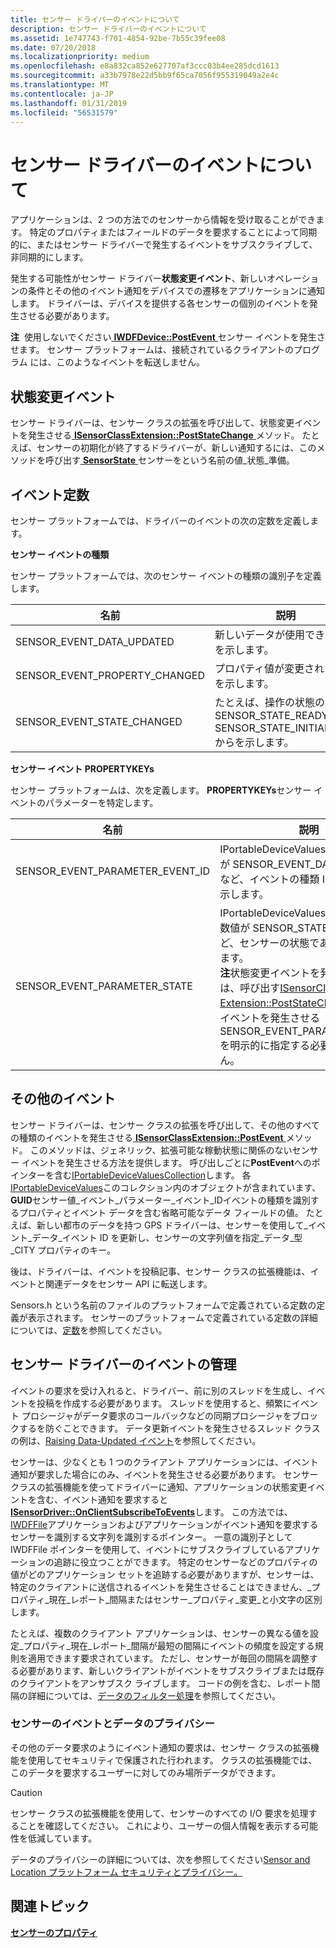 ```yaml
---
title: センサー ドライバーのイベントについて
description: センサー ドライバーのイベントについて
ms.assetid: 1e747743-f701-4854-92be-7b55c39fee08
ms.date: 07/20/2018
ms.localizationpriority: medium
ms.openlocfilehash: e8a832ca852e627707af3ccc03b4ee285dcd1613
ms.sourcegitcommit: a33b7978e22d5bb9f65ca7056f955319049a2e4c
ms.translationtype: MT
ms.contentlocale: ja-JP
ms.lasthandoff: 01/31/2019
ms.locfileid: "56531579"
---
```

# <a name="about-sensor-driver-events"></a>センサー ドライバーのイベントについて


アプリケーションは、2 つの方法でのセンサーから情報を受け取ることができます。 特定のプロパティまたはフィールドのデータを要求することによって同期的に、またはセンサー ドライバーで発生するイベントをサブスクライブして、非同期的にします。

発生する可能性がセンサー ドライバー**状態変更イベント**、新しいオペレーションの条件とその他のイベント通知をデバイスでの遷移をアプリケーションに通知します。 ドライバーは、デバイスを提供する各センサーの個別のイベントを発生させる必要があります。

**注**  使用しないでください[ **IWDFDevice::PostEvent** ](https://msdn.microsoft.com/library/windows/hardware/ff558835)センサー イベントを発生させます。 センサー プラットフォームは、接続されているクライアントのプログラム には、このようなイベントを転送しません。

 

## <a name="state-change-events"></a>状態変更イベント

センサー ドライバーは、センサー クラスの拡張を呼び出して、状態変更イベントを発生させる[ **ISensorClassExtension::PostStateChange** ](https://msdn.microsoft.com/library/windows/hardware/ff545523)メソッド。 たとえば、センサーの初期化が終了するドライバーが、新しい通知するには、このメソッドを呼び出す[ **SensorState** ](https://msdn.microsoft.com/library/windows/hardware/ff545708)センサーをという名前の値\_状態\_準備。

## <a name="event-constants"></a>イベント定数

センサー プラットフォームでは、ドライバーのイベントの次の定数を定義します。

**センサー イベントの種類**

センサー プラットフォームでは、次のセンサー イベントの種類の識別子を定義します。

| 名前 | 説明 |
| --- | --- |
| SENSOR_EVENT_DATA_UPDATED | 新しいデータが使用できることを示します。
| SENSOR_EVENT_PROPERTY_CHANGED| プロパティ値が変更されたことを示します。|
| SENSOR_EVENT_STATE_CHANGED| たとえば、操作の状態の変更を SENSOR_STATE_READY SENSOR_STATE_INITIALIZING からを示します。|


**センサー イベント PROPERTYKEYs**

センサー プラットフォームは、次を定義します。 **PROPERTYKEYs**センサー イベントのパラメーターを特定します。

| 名前 | 説明 |
| --- | --- |
| SENSOR_EVENT_PARAMETER_EVENT_ID| IPortableDeviceValues で GUID の値が SENSOR_EVENT_DATA_UPDATED など、イベントの種類 ID であることを示します。|
| SENSOR_EVENT_PARAMETER_STATE| IPortableDeviceValues の符号なし整数値が SENSOR_STATE_READY など、センサーの状態であることを示します。<br>**注**状態変更イベントを発生させるのには、呼び出す[ISensorClass Extension::PostStateChange](https://docs.microsoft.com/windows-hardware/drivers/ddi/content/sensorsclassextension/nf-sensorsclassextension-isensorclassextension-poststatechange)します。 イベントを発生させる SENSOR_EVENT_PARAMETER_STATE を明示的に指定する必要はありません。|

## <a name="other-events"></a>その他のイベント

センサー ドライバーは、センサー クラスの拡張を呼び出して、その他のすべての種類のイベントを発生させる[ **ISensorClassExtension::PostEvent** ](https://docs.microsoft.com/windows-hardware/drivers/ddi/content/sensorsclassextension/nf-sensorsclassextension-isensorclassextension-postevent)メソッド。 このメソッドは、ジェネリック、拡張可能な稼動状態に関係のないセンサー イベントを発生させる方法を提供します。 呼び出しごとに**PostEvent**へのポインターを含む[IPortableDeviceValuesCollection](https://go.microsoft.com/fwlink/p/?linkid=131487)します。 各[IPortableDeviceValues](https://go.microsoft.com/fwlink/p/?linkid=131486)このコレクション内のオブジェクトが含まれています、 **GUID**センサー値\_イベント\_パラメーター\_イベント\_IDイベントの種類を識別するプロパティとイベント データを含む省略可能なデータ フィールドの値。 たとえば、新しい都市のデータを持つ GPS ドライバーは、センサーを使用して\_イベント\_データ\_イベント ID を更新し、センサーの文字列値を指定\_データ\_型\_CITY プロパティのキー。

後は、ドライバーは、イベントを投稿記事、センサー クラスの拡張機能は、イベントと関連データをセンサー API に転送します。

Sensors.h という名前のファイルのプラットフォームで定義されている定数の定義が表示されます。 センサーのプラットフォームで定義されている定数の詳細については、[定数](about-sensor-constants.md)を参照してください。

## <a name="managing-sensor-driver-events"></a>センサー ドライバーのイベントの管理

イベントの要求を受け入れると、ドライバー、前に別のスレッドを生成し、イベントを投稿を作成する必要があります。 スレッドを使用すると、頻繁にイベント プロシージャがデータ要求のコールバックなどの同期プロシージャをブロックするを防ぐことできます。 データ更新イベントを発生させるスレッド クラスの例は、[Raising Data-Updated イベント](raising-events.md)を参照してください。

センサーは、少なくとも 1 つのクライアント アプリケーションには、イベント通知が要求した場合にのみ、イベントを発生させる必要があります。 センサー クラスの拡張機能を使ってドライバーに通知、アプリケーションの状態変更イベントを含む、イベント通知を要求すると[ **ISensorDriver::OnClientSubscribeToEvents**](https://docs.microsoft.com/windows-hardware/drivers/ddi/content/sensorsclassextension/nf-sensorsclassextension-isensordriver-onclientsubscribetoevents)します。 この方法では、 [IWDFFile](https://docs.microsoft.com/windows-hardware/drivers/ddi/content/wudfddi/nn-wudfddi-iwdffile)アプリケーションおよびアプリケーションがイベント通知を要求するセンサーを識別する文字列を識別するポインター。 一意の識別子として IWDFFile ポインターを使用して、イベントにサブスクライブしているアプリケーションの追跡に役立つことができます。 特定のセンサーなどのプロパティの値がどのアプリケーション セットを追跡する必要がありますが、センサーは、特定のクライアントに送信されるイベントを発生させることはできません、\_プロパティ\_現在\_レポート\_間隔またはセンサー\_プロパティ\_変更\_と小文字の区別します。

たとえば、複数のクライアント アプリケーションは、センサーの異なる値を設定\_プロパティ\_現在\_レポート\_間隔が最短の間隔にイベントの頻度を設定する規則を適用できます要求されています。 ただし、センサーが毎回の間隔を調整する必要があります、新しいクライアントがイベントをサブスクライブまたは既存のクライアントをアンサブスク ライブします。 コードの例を含む、レポート間隔の詳細については、[データのフィルター処理](filtering-data.md)を参照してください。

### <a name="sensor-events-and-data-privacy"></a>センサーのイベントとデータのプライバシー

その他のデータ要求のようにイベント通知の要求は、センサー クラスの拡張機能を使用してセキュリティで保護された行われます。 クラスの拡張機能では、このデータを要求するユーザーに対してのみ場所データができます。

>[!CAUTION]
> センサー クラスの拡張機能を使用して、センサーのすべての I/O 要求を処理することを確認してください。 これにより、ユーザーの個人情報を表示する可能性を低減しています。

 

データのプライバシーの詳細については、次を参照してください[Sensor and Location プラットフォーム セキュリティとプライバシー。](https://docs.microsoft.com/windows-hardware/drivers/gnss/privacy-and-security-in-the-sensor-and-location-platform)

## <a name="related-topics"></a>関連トピック
[**センサーのプロパティ**](https://docs.microsoft.com/windows-hardware/drivers/sensors/sensor-properties)



